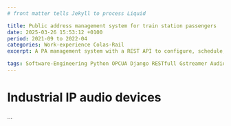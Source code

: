 ```yaml
---
# front matter tells Jekyll to process Liquid

title: Public address management system for train station passengers
date: 2025-03-26 15:53:12 +0100
period: 2021-09 to 2022-04
categories: Work-experience Colas-Rail
excerpt: A PA management system with a REST API to configure, schedule, execute and monitor audio broadcasts in custom areas.

tags: Software-Engineering Python OPCUA Django RESTfull Gstreamer Audio-Matrix Ateis VNB-Protocol
---
```


# Industrial IP audio devices

...

